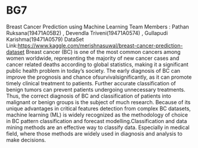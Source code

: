 # BG7
Breast Cancer Prediction using Machine Learning
Team Members : Pathan Ruksana(19471A05B2) , Devendla Triveni(19471A0574) , Gullapudi Karishma(19471A0579)
DataSet Link:https://www.kaggle.com/merishnasuwal/breast-cancer-prediction-dataset
Breast cancer (BC) is one of the most common cancers among women worldwide, representing the
majority of new cancer cases and cancer related deaths according to global statistics, making it a
significant public health problem in today’s society.
The early diagnosis of BC can improve the prognosis and chance ofsurvivalsignificantly, as it can
promote timely clinical treatment to patients. Further accurate classification of benign tumors can
prevent patients undergoing unnecessary treatments. Thus, the correct diagnosis of BC and
classification of patients into malignant or benign groups is the subject of much research. Because
of its unique advantages in critical features detection from complex BC datasets, machine learning
(ML) is widely recognized as the methodology of choice in BC pattern classification and forecast
modelling.Classification and data mining methods are an effective way to classify data. Especially
in medical field, where those methods are widely used in diagnosis and analysis to make decisions.
